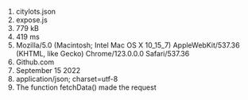 1. citylots.json
2. expose.js
3. 779 kB
4. 419 ms
5. Mozilla/5.0 (Macintosh; Intel Mac OS X 10_15_7) AppleWebKit/537.36 (KHTML, like Gecko) Chrome/123.0.0.0 Safari/537.36
6. Github.com
7. September 15 2022
8. application/json; charset=utf-8
9. The function fetchData() made the request

